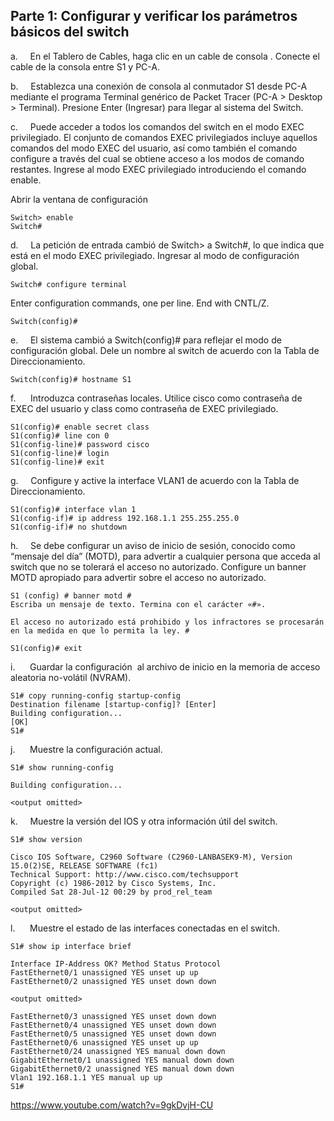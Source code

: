 ## Parte 1: Configurar y verificar los parámetros básicos del switch

a.     En el Tablero de Cables, haga clic en un cable de consola . Conecte el cable de la consola entre S1 y PC-A.

b.     Establezca una conexión de consola al conmutador S1 desde PC-A mediante el programa Terminal genérico de Packet Tracer (PC-A > Desktop > Terminal). Presione Enter (Ingresar) para llegar al sistema del Switch.

c.     Puede acceder a todos los comandos del switch en el modo EXEC privilegiado. El conjunto de comandos EXEC privilegiados incluye aquellos comandos del modo EXEC del usuario, así como también el comando configure a través del cual se obtiene acceso a los modos de comando restantes. Ingrese al modo EXEC privilegiado introduciendo el comando enable.

Abrir la ventana de configuración
```
Switch> enable
Switch#
```


d.     La petición de entrada cambió de Switch> a Switch#, lo que indica que está en el modo EXEC privilegiado. Ingresar al modo de configuración global.

```
Switch# configure terminal
```

Enter configuration commands, one per line. End with CNTL/Z.

```
Switch(config)#
```

e.     El sistema cambió a Switch(config)# para reflejar el modo de configuración global. Dele un nombre al switch de acuerdo con la Tabla de Direccionamiento.

```
Switch(config)# hostname S1
```

f.      Introduzca contraseñas locales. Utilice cisco como contraseña de EXEC del usuario y class como contraseña de EXEC privilegiado.

```
S1(config)# enable secret class
S1(config)# line con 0
S1(config-line)# password cisco
S1(config-line)# login
S1(config-line)# exit
```
g.     Configure y active la interface VLAN1 de acuerdo con la Tabla de Direccionamiento. 

```
S1(config)# interface vlan 1
S1(config-if)# ip address 192.168.1.1 255.255.255.0
S1(config-if)# no shutdown
```

h.     Se debe configurar un aviso de inicio de sesión, conocido como “mensaje del día” (MOTD), para advertir a cualquier persona que acceda al switch que no se tolerará el acceso no autorizado. Configure un banner MOTD apropiado para advertir sobre el acceso no autorizado.

```
S1 (config) # banner motd #
Escriba un mensaje de texto. Termina con el carácter «#».

El acceso no autorizado está prohibido y los infractores se procesarán en la medida en que lo permita la ley. #

S1(config)# exit

```

i.      Guardar la configuración  al archivo de inicio en la memoria de acceso aleatoria no-volátil (NVRAM).

```
S1# copy running-config startup-config
Destination filename [startup-config]? [Enter]
Building configuration...
[OK]
S1#
```
j.      Muestre la configuración actual.

```
S1# show running-config

Building configuration...

<output omitted>
```

k.     Muestre la versión del IOS y otra información útil del switch.

```
S1# show version

Cisco IOS Software, C2960 Software (C2960-LANBASEK9-M), Version 15.0(2)SE, RELEASE SOFTWARE (fc1)
Technical Support: http://www.cisco.com/techsupport
Copyright (c) 1986-2012 by Cisco Systems, Inc.
Compiled Sat 28-Jul-12 00:29 by prod_rel_team

<output omitted>
```

l.      Muestre el estado de las interfaces conectadas en el switch.

```
S1# show ip interface brief

Interface IP-Address OK? Method Status Protocol
FastEthernet0/1 unassigned YES unset up up     
FastEthernet0/2 unassigned YES unset down down   

<output omitted>

FastEthernet0/3 unassigned YES unset down down   
FastEthernet0/4 unassigned YES unset down down   
FastEthernet0/5 unassigned YES unset down down   
FastEthernet0/6 unassigned YES unset up up
FastEthernet0/24 unassigned YES manual down down
GigabitEthernet0/1 unassigned YES manual down down
GigabitEthernet0/2 unassigned YES manual down down
Vlan1 192.168.1.1 YES manual up up
S1#
```

 https://www.youtube.com/watch?v=9gkDvjH-CU


